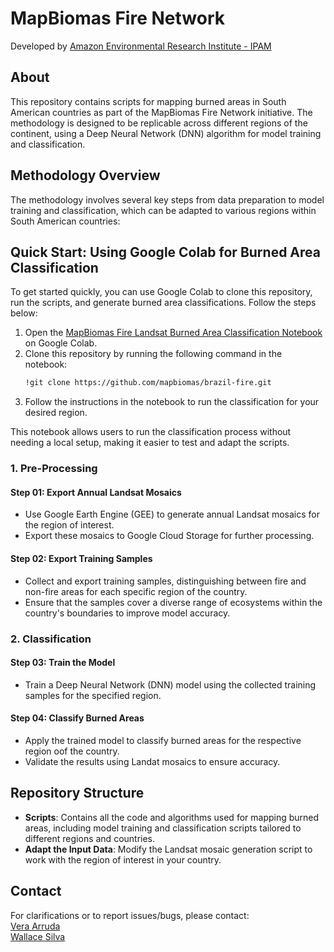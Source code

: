 # MapBiomas Fire Network
Developed by [Amazon Environmental Research Institute - IPAM](https://ipam.org.br/pt/)

## About
This repository contains scripts for mapping burned areas in South American countries as part of the MapBiomas Fire Network initiative. 
The methodology is designed to be replicable across different regions of the continent, using a Deep Neural Network (DNN) algorithm for model training and classification.

## Methodology Overview
The methodology involves several key steps from data preparation to model training and classification, which can be adapted to various regions within South American countries:

## Quick Start: Using Google Colab for Burned Area Classification
To get started quickly, you can use Google Colab to clone this repository, run the scripts, and generate burned area classifications. Follow the steps below:

1. Open the [MapBiomas Fire Landsat Burned Area Classification Notebook](https://colab.research.google.com/github/mapbiomas/brazil-fire/blob/main/network/mapbiomas_fire_classification_v1.ipynb) on Google Colab.
2. Clone this repository by running the following command in the notebook:
    ```bash
    !git clone https://github.com/mapbiomas/brazil-fire.git
    ```
3. Follow the instructions in the notebook to run the classification for your desired region.

This notebook allows users to run the classification process without needing a local setup, making it easier to test and adapt the scripts.

### 1. **Pre-Processing**
#### Step 01: Export Annual Landsat Mosaics
- Use Google Earth Engine (GEE) to generate annual Landsat mosaics for the region of interest.
- Export these mosaics to Google Cloud Storage for further processing.

#### Step 02: Export Training Samples
- Collect and export training samples, distinguishing between fire and non-fire areas for each specific region of the country.
- Ensure that the samples cover a diverse range of ecosystems within the country's boundaries to improve model accuracy.

### 2. **Classification**
#### Step 03: Train the Model
- Train a Deep Neural Network (DNN) model using the collected training samples for the specified region.

#### Step 04: Classify Burned Areas
- Apply the trained model to classify burned areas for the respective region oof the country.
- Validate the results using Landat mosaics to ensure accuracy.

## Repository Structure
- **Scripts**: Contains all the code and algorithms used for mapping burned areas, including model training and classification scripts tailored to different regions and countries.
- **Adapt the Input Data**: Modify the Landsat mosaic generation script to work with the region of interest in your country.

## Contact
For clarifications or to report issues/bugs, please contact:  
[Vera Arruda](mailto:vera.arruda@ipam.org.br)  
[Wallace Silva](mailto:wallace.silva@ipam.org.br)
